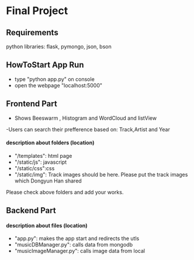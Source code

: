 # Final Project

## Requirements

python libraries: flask, pymongo, json, bson

## HowToStart App Run

- type "python app.py" on console
- open the webpage "localhost:5000"

## Frontend Part
- Shows Beeswarm , Histogram and WordCloud and listView

-Users can search their prefference based on: Track,Artist and Year

#### description about folders (location)
- "/templates": html page
- "/static/js": javascript
- "/static/css":css
- "/static/img": Track images should be here. Please put the track images which Dongyun Han shared

Please check above folders and add your works.

## Backend Part

#### description about files (location)
- "app.py": makes the app start and redirects the utls
- "musicDBManager.py": calls data from mongodb
- "musicImageManager.py": calls image data from local

